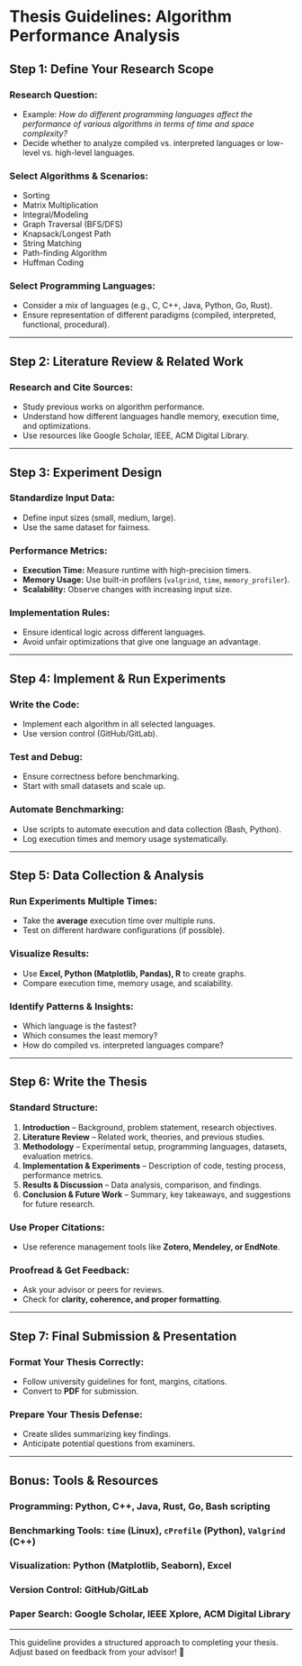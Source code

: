# Thesis Guidelines: Algorithm Performance Analysis

## **Step 1: Define Your Research Scope**
### **Research Question:**
- Example: *How do different programming languages affect the performance of various algorithms in terms of time and space complexity?*
- Decide whether to analyze compiled vs. interpreted languages or low-level vs. high-level languages.

### **Select Algorithms & Scenarios:**
- Sorting
- Matrix Multiplication
- Integral/Modeling
- Graph Traversal (BFS/DFS)
- Knapsack/Longest Path
- String Matching
- Path-finding Algorithm
- Huffman Coding

### **Select Programming Languages:**
- Consider a mix of languages (e.g., C, C++, Java, Python, Go, Rust).
- Ensure representation of different paradigms (compiled, interpreted, functional, procedural).

---

## **Step 2: Literature Review & Related Work**
### **Research and Cite Sources:**
- Study previous works on algorithm performance.
- Understand how different languages handle memory, execution time, and optimizations.
- Use resources like Google Scholar, IEEE, ACM Digital Library.

---

## **Step 3: Experiment Design**
### **Standardize Input Data:**
- Define input sizes (small, medium, large).
- Use the same dataset for fairness.

### **Performance Metrics:**
- **Execution Time:** Measure runtime with high-precision timers.
- **Memory Usage:** Use built-in profilers (`valgrind`, `time`, `memory_profiler`).
- **Scalability:** Observe changes with increasing input size.

### **Implementation Rules:**
- Ensure identical logic across different languages.
- Avoid unfair optimizations that give one language an advantage.

---

## **Step 4: Implement & Run Experiments**
### **Write the Code:**
- Implement each algorithm in all selected languages.
- Use version control (GitHub/GitLab).

### **Test and Debug:**
- Ensure correctness before benchmarking.
- Start with small datasets and scale up.

### **Automate Benchmarking:**
- Use scripts to automate execution and data collection (Bash, Python).
- Log execution times and memory usage systematically.

---

## **Step 5: Data Collection & Analysis**
### **Run Experiments Multiple Times:**
- Take the **average** execution time over multiple runs.
- Test on different hardware configurations (if possible).

### **Visualize Results:**
- Use **Excel, Python (Matplotlib, Pandas), R** to create graphs.
- Compare execution time, memory usage, and scalability.

### **Identify Patterns & Insights:**
- Which language is the fastest?
- Which consumes the least memory?
- How do compiled vs. interpreted languages compare?

---

## **Step 6: Write the Thesis**
### **Standard Structure:**
1. **Introduction** – Background, problem statement, research objectives.
2. **Literature Review** – Related work, theories, and previous studies.
3. **Methodology** – Experimental setup, programming languages, datasets, evaluation metrics.
4. **Implementation & Experiments** – Description of code, testing process, performance metrics.
5. **Results & Discussion** – Data analysis, comparison, and findings.
6. **Conclusion & Future Work** – Summary, key takeaways, and suggestions for future research.

### **Use Proper Citations:**
- Use reference management tools like **Zotero, Mendeley, or EndNote**.

### **Proofread & Get Feedback:**
- Ask your advisor or peers for reviews.
- Check for **clarity, coherence, and proper formatting**.

---

## **Step 7: Final Submission & Presentation**
### **Format Your Thesis Correctly:**
- Follow university guidelines for font, margins, citations.
- Convert to **PDF** for submission.

### **Prepare Your Thesis Defense:**
- Create slides summarizing key findings.
- Anticipate potential questions from examiners.

---

## **Bonus: Tools & Resources**
### **Programming:** Python, C++, Java, Rust, Go, Bash scripting  
### **Benchmarking Tools:** `time` (Linux), `cProfile` (Python), `Valgrind` (C++)  
### **Visualization:** Python (Matplotlib, Seaborn), Excel  
### **Version Control:** GitHub/GitLab  
### **Paper Search:** Google Scholar, IEEE Xplore, ACM Digital Library  

---
This guideline provides a structured approach to completing your thesis. Adjust based on feedback from your advisor! 🚀
